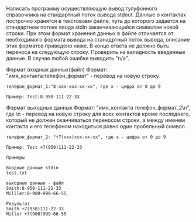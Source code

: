 Написать программу осуществляющую вывод тулуфонного справочника на стандартный поток вывода stdout. Данные о контактах построчно хранятся в текстововм файле, путь до которого задается на стандартном потоке ввода stdin заканчивающийся символом новой строки. При этом формат хранения данных в файле отличается от необходимого формата вывода на станадртный поток вывода, описание этих форматов приведено ниже. В конце ответа не должно быть переноса на следующую строку. Проверить на валидность введенные данные. В случае любой ошибки выводить "n/a".

Формат входных данных(файл) Формат: "имя_контакта:телефон_формат" - перевод на новую строку.
```
телефон_формат_1:"8-xxx-xxx-xx-xx", где x - цифра от 0 до 9

Пример: Test:8-950-111-22-33
```
Формат выходных данных Формат: "имя_контакта телефон_формат_2\n", где \n - перевод на новую строку для всех контактов кроме последнего, который не должен оканчиваться переносом строки, а между именем контакта и его телефоном находиться ровно один пробельный символ.
```
телефон_формат_2: "+7(xxx)xxx-xx-xx", где x - цифра от 0 до 9

Пример: Test +7(950)111-22-33
```
```
Примеры

Входные данные stdin
test.txt

выходные данные - файл
Smith:8-950-111-22-33
Milller:8-900-999-66-55

Результат
Smith +7(950)111-22-33
Miller +7(900)999-66-55
```
